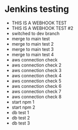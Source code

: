 # Jenkins testing

- THIS IS A WEBHOOK TEST
- THIS IS A WEBHOOK TEST #2
- switched to dev branch
- merge to main test
- merge to main test 2
- merge to main test 3
- merge to main test 4
- aws connection check
- aws connection check 2
- aws connection check 3
- aws connection check 4
- aws connection check 5
- aws connection check 6
- aws connection check 7
- aws connection check 8
- start npm 1
- start npm 2
- db test 1
- db test 2
- db test 3
